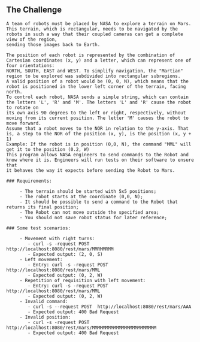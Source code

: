 ## The Challenge

	A team of robots must be placed by NASA to explore a terrain on Mars.
	This terrain, which is rectangular, needs to be navigated by the robots in such a way that their coupled cameras can get a complete view of the region, 
	sending those images back to Earth.

	The position of each robot is represented by the combination of Cartesian coordinates (x, y) and a letter, which can represent one of four orientations: 
	NORTH, SOUTH, EAST and WEST. To simplify navigation, the "Martian" region to be explored was subdivided into rectangular subregions.
	A valid position of a robot would be (0, 0, N), which means that the robot is positioned in the lower left corner of the terrain, facing north.
	To control each robot, NASA sends a simple string, which can contain the letters 'L', 'R' and 'M'. The letters 'L' and 'R' cause the robot to rotate on 
	its own axis 90 degrees to the left or right, respectively, without moving from its current position. The letter 'M' causes the robot to move forward.
	Assume that a robot moves to the NOR in relation to the y-axis. That is, a step to the NOR of the position (x, y), is the position (x, y + 1)
	Example: If the robot is in position (0,0, N), the command "MML" will get it to the position (0.2, W)
	This program allows NASA engineers to send commands to the Robot and know where it is. Engineers will run tests on their software to ensure that 
	it behaves the way it expects before sending the Robot to Mars.

	### Requirements:

		 - The terrain should be started with 5x5 positions;
		 - The robot starts at the coordinate (0,0, N);
		 - It should be possible to send a command to the Robot that returns its final position;
		 - The Robot can not move outside the specified area;
		 - You should not save robot status for later reference;

	### Some test scenarios:

		 - Movement with right turns:
			- curl -s -request POST http://localhost:8080/rest/mars/MMRMMRMM
			- Expected output: (2, 0, S)
		 - Left movement:
			- Entry: curl -s -request POST  http://localhost:8080/rest/mars/MML
			- Expected output: (0, 2, W)
		 - Repetition of requisition with left movement:
			- Entry: curl -s -request POST http://localhost:8080/rest/mars/MML
			- Expected output: (0, 2, W)
		 - Invalid command:
			- curl -s --request POST  http://localhost:8080/rest/mars/AAA
			- Expected output: 400 Bad Request
		 - Invalid position:
			- curl -s -request POST  http://localhost:8080/rest/mars/MMMMMMMMMMMMMMMMMMMMMMMM
			- Expected output: 400 Bad Request